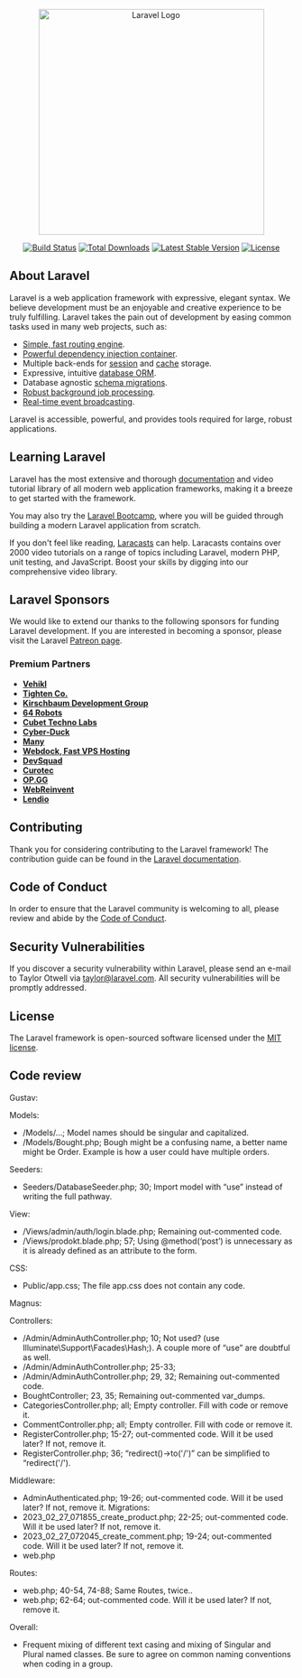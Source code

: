 <p align="center"><a href="https://laravel.com" target="_blank"><img src="https://raw.githubusercontent.com/laravel/art/master/logo-lockup/5%20SVG/2%20CMYK/1%20Full%20Color/laravel-logolockup-cmyk-red.svg" width="400" alt="Laravel Logo"></a></p>

<p align="center">
<a href="https://github.com/laravel/framework/actions"><img src="https://github.com/laravel/framework/workflows/tests/badge.svg" alt="Build Status"></a>
<a href="https://packagist.org/packages/laravel/framework"><img src="https://img.shields.io/packagist/dt/laravel/framework" alt="Total Downloads"></a>
<a href="https://packagist.org/packages/laravel/framework"><img src="https://img.shields.io/packagist/v/laravel/framework" alt="Latest Stable Version"></a>
<a href="https://packagist.org/packages/laravel/framework"><img src="https://img.shields.io/packagist/l/laravel/framework" alt="License"></a>
</p>

## About Laravel

Laravel is a web application framework with expressive, elegant syntax. We believe development must be an enjoyable and creative experience to be truly fulfilling. Laravel takes the pain out of development by easing common tasks used in many web projects, such as:

- [Simple, fast routing engine](https://laravel.com/docs/routing).
- [Powerful dependency injection container](https://laravel.com/docs/container).
- Multiple back-ends for [session](https://laravel.com/docs/session) and [cache](https://laravel.com/docs/cache) storage.
- Expressive, intuitive [database ORM](https://laravel.com/docs/eloquent).
- Database agnostic [schema migrations](https://laravel.com/docs/migrations).
- [Robust background job processing](https://laravel.com/docs/queues).
- [Real-time event broadcasting](https://laravel.com/docs/broadcasting).

Laravel is accessible, powerful, and provides tools required for large, robust applications.

## Learning Laravel

Laravel has the most extensive and thorough [documentation](https://laravel.com/docs) and video tutorial library of all modern web application frameworks, making it a breeze to get started with the framework.

You may also try the [Laravel Bootcamp](https://bootcamp.laravel.com), where you will be guided through building a modern Laravel application from scratch.

If you don't feel like reading, [Laracasts](https://laracasts.com) can help. Laracasts contains over 2000 video tutorials on a range of topics including Laravel, modern PHP, unit testing, and JavaScript. Boost your skills by digging into our comprehensive video library.

## Laravel Sponsors

We would like to extend our thanks to the following sponsors for funding Laravel development. If you are interested in becoming a sponsor, please visit the Laravel [Patreon page](https://patreon.com/taylorotwell).

### Premium Partners

- **[Vehikl](https://vehikl.com/)**
- **[Tighten Co.](https://tighten.co)**
- **[Kirschbaum Development Group](https://kirschbaumdevelopment.com)**
- **[64 Robots](https://64robots.com)**
- **[Cubet Techno Labs](https://cubettech.com)**
- **[Cyber-Duck](https://cyber-duck.co.uk)**
- **[Many](https://www.many.co.uk)**
- **[Webdock, Fast VPS Hosting](https://www.webdock.io/en)**
- **[DevSquad](https://devsquad.com)**
- **[Curotec](https://www.curotec.com/services/technologies/laravel/)**
- **[OP.GG](https://op.gg)**
- **[WebReinvent](https://webreinvent.com/?utm_source=laravel&utm_medium=github&utm_campaign=patreon-sponsors)**
- **[Lendio](https://lendio.com)**

## Contributing

Thank you for considering contributing to the Laravel framework! The contribution guide can be found in the [Laravel documentation](https://laravel.com/docs/contributions).

## Code of Conduct

In order to ensure that the Laravel community is welcoming to all, please review and abide by the [Code of Conduct](https://laravel.com/docs/contributions#code-of-conduct).

## Security Vulnerabilities

If you discover a security vulnerability within Laravel, please send an e-mail to Taylor Otwell via [taylor@laravel.com](mailto:taylor@laravel.com). All security vulnerabilities will be promptly addressed.

## License

The Laravel framework is open-sourced software licensed under the [MIT license](https://opensource.org/licenses/MIT).

## Code review

Gustav:

Models:
- /Models/…; Model names should be singular and capitalized.
- /Models/Bought.php; Bough might be a confusing name, a better name might be Order. Example is how a user could have multiple orders.

Seeders:
- Seeders/DatabaseSeeder.php; 30; Import model with “use” instead of writing the full pathway.

View:
- /Views/admin/auth/login.blade.php; Remaining out-commented code.
- /Views/prodokt.blade.php; 57; Using @method(‘post’) is unnecessary as it is already defined as an attribute to the form.

CSS:
- Public/app.css; The file app.css does not contain any code.

Magnus:

Controllers:
- /Admin/AdminAuthController.php; 10; Not used? (use Illuminate\Support\Facades\Hash;). A couple more of “use” are doubtful as well.
- /Admin/AdminAuthController.php; 25-33; 
- /Admin/AdminAuthController.php; 29, 32; Remaining out-commented code.
- BoughtController; 23, 35; Remaining out-commented var_dumps.
- CategoriesController.php; all; Empty controller. Fill with code or remove it.
- CommentController.php; all; Empty controller. Fill with code or remove it.
- RegisterController.php; 15-27; out-commented code. Will it be used later? If not, remove it.
- RegisterController.php; 36; “redirect()->to('/')” can be simplified to “redirect('/').

Middleware:
- AdminAuthenticated.php; 19-26; out-commented code. Will it be used later? If not, remove it.
Migrations:
- 2023_02_27_071855_create_product.php; 22-25; out-commented code. Will it be used later? If not, remove it.
- 2023_02_27_072045_create_comment.php; 19-24; out-commented code. Will it be used later? If not, remove it.
- web.php

Routes:
- web.php; 40-54, 74-88; Same Routes, twice..
- web.php; 62-64; out-commented code. Will it be used later? If not, remove it.

Overall:
- Frequent mixing of different text casing and mixing of Singular and Plural named classes. Be sure to agree on common naming conventions when coding in a group.


